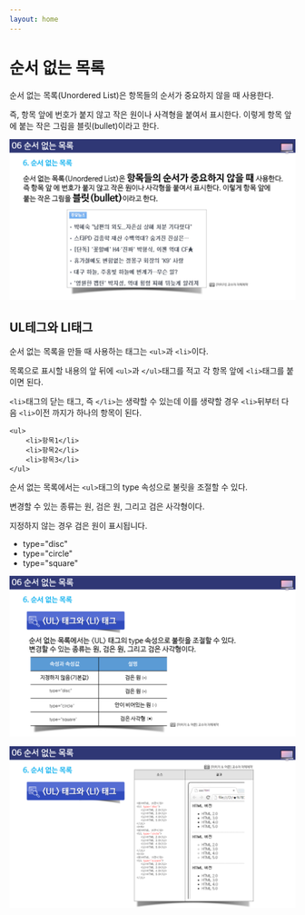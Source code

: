 ```yaml
---
layout: home
---
```


# 순서 없는 목록

순서 없는 목록(Unordered List)은 항목들의 순서가 중요하지 않을 때 사용한다.

즉, 항목 앞에 번호가 붙지 않고 작은 원이나 사격형을 붙여서 표시한다. 이렇게 항목 앞에 붙는 작은 그림을 블릿(bullet)이라고 한다.





![html502_37](./img/html502_37.png)



## UL테그와 LI태그

순서 없는 목록을 만들 때 사용하는 태그는 `<ul>`과 `<li>`이다.

목록으로 표시할 내용의 앞 뒤에 `<ul>`과 `</ul>`태그를 적고 각 항목 앞에 `<li>`태그를 붙이면 된다.



`<li>`태그의 닫는 태그, 즉 `</li>`는 생략할 수 있는데 이를 생략할 경우 `<li>`뒤부터 다음 `<li>`이전 까지가 하나의 항목이 된다.



```
<ul>
	<li>항목1</li>
	<li>항목2</li>
	<li>항목3</li>
</ul>
```



순서 없는 목록에서는 `<ul>`태그의 type 속성으로 불릿을 조절할 수 있다.

변경할 수 있는 종류는 원, 검은 원, 그리고 검은 사각형이다.



지정하지 않는 경우 검은 원이 표시됩니다.

* type="disc"
* type="circle"
* type="square"





![html502_39](./img/html502_39.png)

![html502_40](./img/html502_40.png)